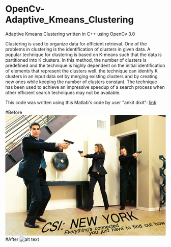# OpenCv-Adaptive_Kmeans_Clustering
Adaptive Kmeans Clustering written in C++ using OpenCv 3.0

Clustering is used to organize data for efficient retrieval. One
of the problems in clustering is the identification of clusters
in given data. A popular technique for clustering is based on
K-means such that the data is partitioned into K clusters.
In this method, the number of clusters is predefined and the technique
is highly dependent on the initial identification of elements
that represent the clusters well.
the technique can identify K clusters in an input data set by merging
existing clusters and by creating new ones while keeping the
number of clusters constant. The technique has been used to
achieve an impressive speedup of a search process when other
efficient search techniques may not be available.

This code was written using this Matlab's code by user "ankit dixit":
[link](http://www.mathworks.com/matlabcentral/fileexchange/45057-adaptive-kmeans-clustering-for-color-and-gray-image)


#Before
![alt text](SegTrackv2/JPEGImages/CSI/CSI_NY.jpg "Original Image")
#After
![alt text](SegTrackv2/JPEGImages/result.jpg "Result Image")
